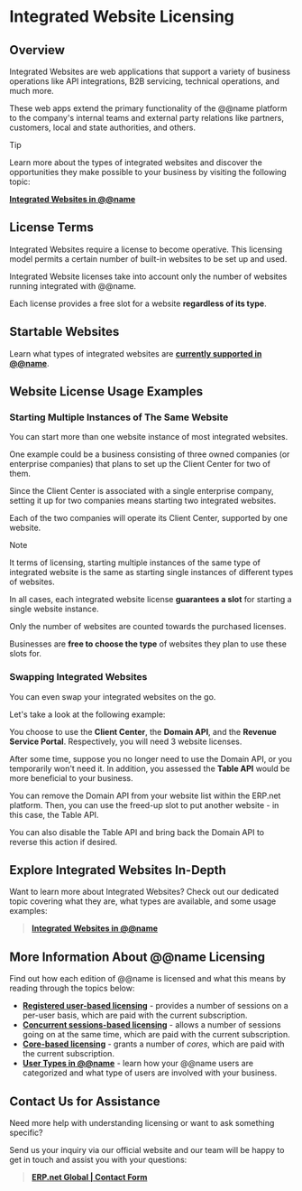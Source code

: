 # Integrated Website Licensing

## Overview

Integrated Websites are web applications that support a variety of business operations like API integrations, B2B servicing, technical operations, and much more.  

These web apps extend the primary functionality of the @@name platform to the company's internal teams and external party relations like partners, customers, local and state authorities, and others.  

> [!Tip]  
> Learn more about the types of integrated websites and discover the opportunities they make possible to your business by visiting the following topic:
> 
> **[Integrated Websites in @@name](~/features/system/integrated-websites.md)**

## License Terms

Integrated Websites require a license to become operative. 
This licensing model permits a certain number of built-in websites to be set up and used.  

Integrated Website licenses take into account only the number of websites running integrated with @@name.  

Each license provides a free slot for a website **regardless of its type**.  

## Startable Websites

Learn what types of integrated websites are [**currently supported in @@name**](~/features/system/integrated-websites.md).  

## Website License Usage Examples

### Starting Multiple Instances of The Same Website

You can start more than one website instance of most integrated websites.

One example could be a business consisting of three owned companies (or enterprise companies) that plans to set up the Client Center for two of them.  

Since the Client Center is associated with a single enterprise company, setting it up for two companies means starting two integrated websites.  

Each of the two companies will operate its Client Center, supported by one website.  

> [!Note]
> 
> It terms of licensing, starting multiple instances of the same type of integrated website is the same as starting single instances of different types of websites.
> 
> In all cases, each integrated website license **guarantees a slot** for starting a single website instance.  
>
> Only the number of websites are counted towards the purchased licenses.
> 
> Businesses are **free to choose the type** of websites they plan to use these slots for.  

### Swapping Integrated Websites

You can even swap your integrated websites on the go.  

Let's take a look at the following example:  

You choose to use the **Client Center**, the **Domain API**, and the **Revenue Service Portal**. 
Respectively, you will need 3 website licenses.  

After some time, suppose you no longer need to use the Domain API, or you temporarily won't need it. 
In addition, you assessed the **Table API** would be more beneficial to your business.  

You can remove the Domain API from your website list within the ERP.net platform. 
Then, you can use the freed-up slot to put another website - in this case, the Table API.  

You can also disable the Table API and bring back the Domain API to reverse this action if desired.  

## Explore Integrated Websites In-Depth

Want to learn more about Integrated Websites? 
Check out our dedicated topic covering what they are, what types are available, and some usage examples:  

> **[Integrated Websites in @@name](~/features/system/integrated-websites.md)**

## More Information About @@name Licensing

Find out how each edition of @@name is licensed and what this means by reading through the topics below:  

* **[Registered user-based licensing](registered-user-based-licensing.md)** - provides a number of sessions on a per-user basis, which are paid with the current subscription. 
* **[Concurrent sessions-based licensing](concurrent-sessions-based-licensing.md)** - allows a number of sessions going on at the same time, which are paid with the current subscription. 
* **[Core-based licensing](core-licensing.md)** - grants a number of *cores*, which are paid with the current subscription. 
* **[User Types in @@name](user-types.md)** - learn how your @@name users are categorized and what type of users are involved with your business.  

## Contact Us for Assistance

Need more help with understanding licensing or want to ask something specific?  

Send us your inquiry via our official website and our team will be happy to get in touch and assist you with your questions:  

> **[ERP.net Global | Contact Form](https://erp.net/contact-us/)**  
